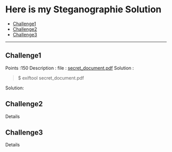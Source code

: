 # Here is my Steganographie Solution
- [Challenge1](#challenge1)
- [Challenge2](#challenge2)
- [Challenge3](#challenge3)

---
## Challenge1
Points :150
Description :
file : 
[secret_document.pdf](https://github.com/user-attachments/files/18147329/secret_document.pdf)
Solution : 
>$ exiftool secret_document.pdf

Solution: 
## Challenge2
Details
## Challenge3
Details 


